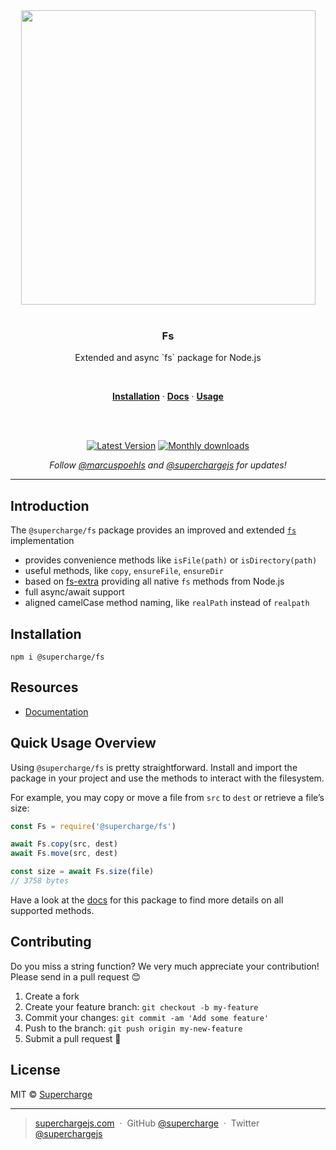 <div align="center">
  <a href="https://superchargejs.com">
    <img width="471" style="max-width:100%;" src="https://superchargejs.com/images/supercharge-text.svg" />
  </a>
  <br/>
  <br/>
  <p>
    <h3>Fs</h3>
  </p>
  <p>
    Extended and async `fs` package for Node.js
  </p>
  <br/>
  <p>
    <a href="#installation"><strong>Installation</strong></a> ·
    <a href="#resources"><strong>Docs</strong></a> ·
    <a href="#quick-usage-overview"><strong>Usage</strong></a>
  </p>
  <br/>
  <br/>
  <p>
    <a href="https://www.npmjs.com/package/@supercharge/fs"><img src="https://img.shields.io/npm/v/@supercharge/fs.svg" alt="Latest Version"></a>
    <a href="https://www.npmjs.com/package/@supercharge/fs"><img src="https://img.shields.io/npm/dm/@supercharge/fs.svg" alt="Monthly downloads"></a>
  </p>
  <p>
    <em>Follow <a href="http://twitter.com/marcuspoehls">@marcuspoehls</a> and <a href="http://twitter.com/superchargejs">@superchargejs</a> for updates!</em>
  </p>
</div>

---

## Introduction
The `@supercharge/fs` package provides an improved and extended [`fs`](https://nodejs.org/dist/latest-v12.x/docs/api/fs.html) implementation

- provides convenience methods like `isFile(path)` or `isDirectory(path)`
- useful methods, like `copy`, `ensureFile`, `ensureDir`
- based on [fs-extra](https://github.com/jprichardson/node-fs-extra) providing all native `fs` methods from Node.js
- full async/await support
- aligned camelCase method naming, like `realPath` instead of `realpath`


## Installation

```
npm i @supercharge/fs
```


## Resources
- [Documentation](https://superchargejs.com/docs/filesystem)


## Quick Usage Overview
Using `@supercharge/fs` is pretty straightforward. Install and import the package in your project and use the methods to interact with the filesystem.

For example, you may copy or move a file from `src` to `dest` or retrieve a file’s size:

```js
const Fs = require('@supercharge/fs')

await Fs.copy(src, dest)
await Fs.move(src, dest)

const size = await Fs.size(file)
// 3758 bytes
```

Have a look at the [docs](https://superchargejs.com/docs/filesystem) for this package to find more details on all supported methods.


## Contributing
Do you miss a string function? We very much appreciate your contribution! Please send in a pull request 😊

1.  Create a fork
2.  Create your feature branch: `git checkout -b my-feature`
3.  Commit your changes: `git commit -am 'Add some feature'`
4.  Push to the branch: `git push origin my-new-feature`
5.  Submit a pull request 🚀


## License
MIT © [Supercharge](https://superchargejs.com)

---

> [superchargejs.com](https://superchargejs.com) &nbsp;&middot;&nbsp;
> GitHub [@supercharge](https://github.com/supercharge/) &nbsp;&middot;&nbsp;
> Twitter [@superchargejs](https://twitter.com/superchargejs)
